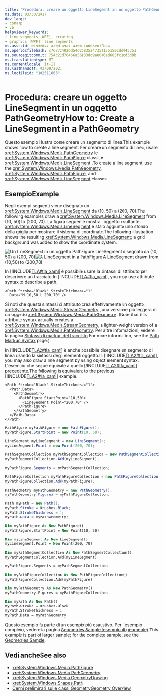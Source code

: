 ```yaml
---
title: 'Procedura: creare un oggetto LineSegment in un oggetto PathGeometry'
ms.date: 03/30/2017
dev_langs:
- csharp
- vb
helpviewer_keywords:
- line segments [WPF], creating
- graphics [WPF], line segments
ms.assetid: 0155ed47-a20d-49a7-a306-186d8e07fbc4
ms.openlocfilehash: c76772402bd54d2b835247352155150cdd443351
ms.sourcegitcommit: 754c22d76466a56133dd9a8006ad685fc1cd3d0b
ms.translationtype: MT
ms.contentlocale: it-IT
ms.lasthandoff: 03/09/2021
ms.locfileid: "102511665"
---
```

# <a name="how-to-create-a-linesegment-in-a-pathgeometry"></a><span data-ttu-id="fc41f-102">Procedura: creare un oggetto LineSegment in un oggetto PathGeometry</span><span class="sxs-lookup"><span data-stu-id="fc41f-102">How to: Create a LineSegment in a PathGeometry</span></span>

<span data-ttu-id="fc41f-103">Questo esempio illustra come creare un segmento di linea.</span><span class="sxs-lookup"><span data-stu-id="fc41f-103">This example shows how to create a line segment.</span></span> <span data-ttu-id="fc41f-104">Per creare un segmento di linea, usare <xref:System.Windows.Media.PathGeometry> le <xref:System.Windows.Media.PathFigure> classi, e <xref:System.Windows.Media.LineSegment> .</span><span class="sxs-lookup"><span data-stu-id="fc41f-104">To create a line segment, use the <xref:System.Windows.Media.PathGeometry>, <xref:System.Windows.Media.PathFigure>, and <xref:System.Windows.Media.LineSegment> classes.</span></span>

## <a name="example"></a><span data-ttu-id="fc41f-105">Esempio</span><span class="sxs-lookup"><span data-stu-id="fc41f-105">Example</span></span>

<span data-ttu-id="fc41f-106">Negli esempi seguenti viene disegnato un <xref:System.Windows.Media.LineSegment> da (10, 50) a (200, 70).</span><span class="sxs-lookup"><span data-stu-id="fc41f-106">The following examples draw a <xref:System.Windows.Media.LineSegment> from (10, 50) to (200, 70).</span></span> <span data-ttu-id="fc41f-107">La figura seguente mostra l'oggetto risultante. <xref:System.Windows.Media.LineSegment> è stato aggiunto uno sfondo della griglia per mostrare il sistema di coordinate.</span><span class="sxs-lookup"><span data-stu-id="fc41f-107">The following illustration shows the resulting <xref:System.Windows.Media.LineSegment>; a grid background was added to show the coordinate system.</span></span>

<span data-ttu-id="fc41f-108">![Un LineSegment in un oggetto PathFigure](./media/graphicsmm-pathgeometrylinesegment.png "graphicsmm_pathgeometrylinesegment") LineSegment disegnato da (10, 50) a (200, 70)</span><span class="sxs-lookup"><span data-stu-id="fc41f-108">![A LineSegment in a PathFigure](./media/graphicsmm-pathgeometrylinesegment.png "graphicsmm_pathgeometrylinesegment") A LineSegment drawn from (10,50) to (200,70)</span></span>

<span data-ttu-id="fc41f-109">In [!INCLUDE[TLA#tla_xaml](../../../includes/tlasharptla-xaml-md.md)] è possibile usare la sintassi di attributo per descrivere un tracciato.</span><span class="sxs-lookup"><span data-stu-id="fc41f-109">In [!INCLUDE[TLA#tla_xaml](../../../includes/tlasharptla-xaml-md.md)], you may use attribute syntax to describe a path.</span></span>

```xaml
<Path Stroke="Black" StrokeThickness="1"
  Data="M 10,50 L 200,70" />
```

<span data-ttu-id="fc41f-110">Si noti che questa sintassi di attributo crea effettivamente un oggetto <xref:System.Windows.Media.StreamGeometry> , una versione più leggera di un oggetto <xref:System.Windows.Media.PathGeometry> .</span><span class="sxs-lookup"><span data-stu-id="fc41f-110">(Note that this attribute syntax actually creates a <xref:System.Windows.Media.StreamGeometry>, a lighter-weight version of a <xref:System.Windows.Media.PathGeometry>.</span></span> <span data-ttu-id="fc41f-111">Per altre informazioni, vedere la pagina [Sintassi di markup del tracciato](path-markup-syntax.md).</span><span class="sxs-lookup"><span data-stu-id="fc41f-111">For more information, see the [Path Markup Syntax](path-markup-syntax.md) page.)</span></span>

<span data-ttu-id="fc41f-112">In [!INCLUDE[TLA2#tla_xaml](../../../includes/tla2sharptla-xaml-md.md)] è anche possibile disegnare un segmento di linea usando la sintassi degli elementi oggetto.</span><span class="sxs-lookup"><span data-stu-id="fc41f-112">In [!INCLUDE[TLA2#tla_xaml](../../../includes/tla2sharptla-xaml-md.md)], you may also draw a line segment by using object element syntax.</span></span> <span data-ttu-id="fc41f-113">L'esempio che segue equivale a quello [!INCLUDE[TLA2#tla_xaml](../../../includes/tla2sharptla-xaml-md.md)] precedente.</span><span class="sxs-lookup"><span data-stu-id="fc41f-113">The following is equivalent to the previous [!INCLUDE[TLA2#tla_xaml](../../../includes/tla2sharptla-xaml-md.md)] example.</span></span>

```xaml
<Path Stroke="Black" StrokeThickness="1">
  <Path.Data>
    <PathGeometry>
      <PathFigure StartPoint="10,50">
        <LineSegment Point="200,70" />
      </PathFigure>
    </PathGeometry>
  </Path.Data>
</Path>
```

```csharp
PathFigure myPathFigure = new PathFigure();
myPathFigure.StartPoint = new Point(10, 50);

LineSegment myLineSegment = new LineSegment();
myLineSegment.Point = new Point(200, 70);

PathSegmentCollection myPathSegmentCollection = new PathSegmentCollection();
myPathSegmentCollection.Add(myLineSegment);

myPathFigure.Segments = myPathSegmentCollection;

PathFigureCollection myPathFigureCollection = new PathFigureCollection();
myPathFigureCollection.Add(myPathFigure);

PathGeometry myPathGeometry = new PathGeometry();
myPathGeometry.Figures = myPathFigureCollection;

Path myPath = new Path();
myPath.Stroke = Brushes.Black;
myPath.StrokeThickness = 1;
myPath.Data = myPathGeometry;
```

```vb
Dim myPathFigure As New PathFigure()
myPathFigure.StartPoint = New Point(10, 50)

Dim myLineSegment As New LineSegment()
myLineSegment.Point = New Point(200, 70)

Dim myPathSegmentCollection As New PathSegmentCollection()
myPathSegmentCollection.Add(myLineSegment)

myPathFigure.Segments = myPathSegmentCollection

Dim myPathFigureCollection As New PathFigureCollection()
myPathFigureCollection.Add(myPathFigure)

Dim myPathGeometry As New PathGeometry()
myPathGeometry.Figures = myPathFigureCollection

Dim myPath As New Path()
myPath.Stroke = Brushes.Black
myPath.StrokeThickness = 1
myPath.Data = myPathGeometry
```

<span data-ttu-id="fc41f-114">Questo esempio fa parte di un esempio più esaustivo. Per l'esempio completo, vedere la pagina [Geometries Sample (esempio di geometrie)](https://github.com/Microsoft/WPF-Samples/tree/master/Graphics/Geometry).</span><span class="sxs-lookup"><span data-stu-id="fc41f-114">This example is part of larger sample; for the complete sample, see the [Geometries Sample](https://github.com/Microsoft/WPF-Samples/tree/master/Graphics/Geometry).</span></span>

## <a name="see-also"></a><span data-ttu-id="fc41f-115">Vedi anche</span><span class="sxs-lookup"><span data-stu-id="fc41f-115">See also</span></span>

- <xref:System.Windows.Media.PathFigure>
- <xref:System.Windows.Media.PathGeometry>
- <xref:System.Windows.Media.GeometryDrawing>
- <xref:System.Windows.Shapes.Path>
- [<span data-ttu-id="fc41f-116">Cenni preliminari sulle classi Geometry</span><span class="sxs-lookup"><span data-stu-id="fc41f-116">Geometry Overview</span></span>](geometry-overview.md)
